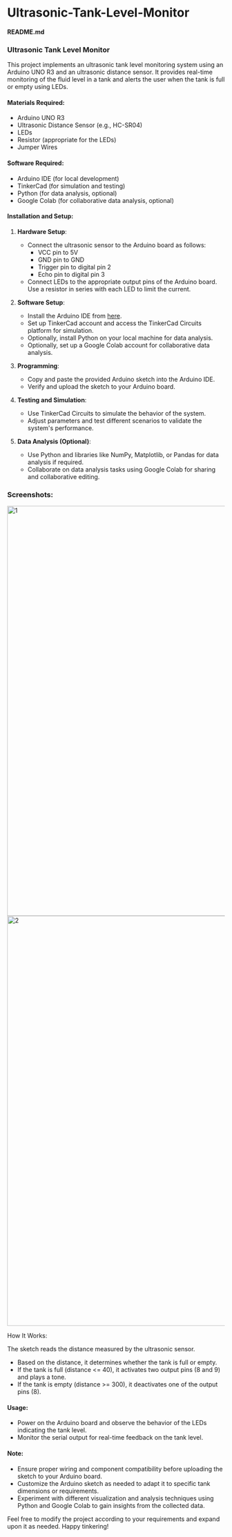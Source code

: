 # Ultrasonic-Tank-Level-Monitor
**README.md**

### Ultrasonic Tank Level Monitor

This project implements an ultrasonic tank level monitoring system using an Arduino UNO R3 and an ultrasonic distance sensor. It provides real-time monitoring of the fluid level in a tank and alerts the user when the tank is full or empty using LEDs.

#### Materials Required:
- Arduino UNO R3
- Ultrasonic Distance Sensor (e.g., HC-SR04)
- LEDs
- Resistor (appropriate for the LEDs)
- Jumper Wires

#### Software Required:
- Arduino IDE (for local development)
- TinkerCad (for simulation and testing)
- Python (for data analysis, optional)
- Google Colab (for collaborative data analysis, optional)

#### Installation and Setup:
1. **Hardware Setup**:
   - Connect the ultrasonic sensor to the Arduino board as follows:
     - VCC pin to 5V
     - GND pin to GND
     - Trigger pin to digital pin 2
     - Echo pin to digital pin 3
   - Connect LEDs to the appropriate output pins of the Arduino board. Use a resistor in series with each LED to limit the current.

2. **Software Setup**:
   - Install the Arduino IDE from [here](https://www.arduino.cc/en/software).
   - Set up TinkerCad account and access the TinkerCad Circuits platform for simulation.
   - Optionally, install Python on your local machine for data analysis.
   - Optionally, set up a Google Colab account for collaborative data analysis.

3. **Programming**:
   - Copy and paste the provided Arduino sketch into the Arduino IDE.
   - Verify and upload the sketch to your Arduino board.

4. **Testing and Simulation**:
   - Use TinkerCad Circuits to simulate the behavior of the system.
   - Adjust parameters and test different scenarios to validate the system's performance.

5. **Data Analysis (Optional)**:
   - Use Python and libraries like NumPy, Matplotlib, or Pandas for data analysis if required.
   - Collaborate on data analysis tasks using Google Colab for sharing and collaborative editing.

### Screenshots:

<img width="950" alt="1" src="https://github.com/aditiravindranayak/Ultrasonic-Tank-Level-Monitor/assets/109815646/b57d1438-4981-4c3c-a23b-6d92e6f016fd">


<img width="950" alt="2" src="https://github.com/aditiravindranayak/Ultrasonic-Tank-Level-Monitor/assets/109815646/43cd84e7-a3fb-4a76-bb35-069bf70ba28d">

How It Works:

The sketch reads the distance measured by the ultrasonic sensor.
- Based on the distance, it determines whether the tank is full or empty.
- If the tank is full (distance <= 40), it activates two output pins (8 and 9) and plays a tone.
- If the tank is empty (distance >= 300), it deactivates one of the output pins (8).

#### Usage:
- Power on the Arduino board and observe the behavior of the LEDs indicating the tank level.
- Monitor the serial output for real-time feedback on the tank level.

#### Note:
- Ensure proper wiring and component compatibility before uploading the sketch to your Arduino board.
- Customize the Arduino sketch as needed to adapt it to specific tank dimensions or requirements.
- Experiment with different visualization and analysis techniques using Python and Google Colab to gain insights from the collected data.

Feel free to modify the project according to your requirements and expand upon it as needed. Happy tinkering!
